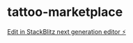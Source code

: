 # tattoo-marketplace

[Edit in StackBlitz next generation editor ⚡️](https://stackblitz.com/~/github.com/kitmutua/tattoo-marketplace)